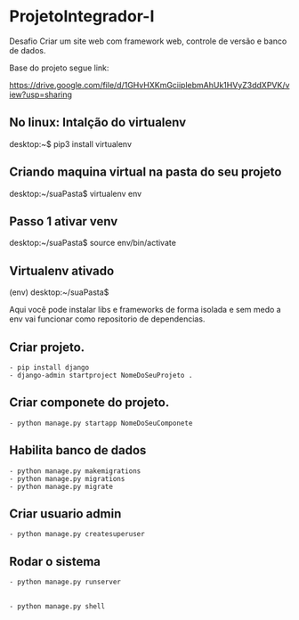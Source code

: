 # ProjetoIntegrador-I
Desafio Criar um site web com framework web,  controle de versão e banco de dados.

Base do projeto segue link:

https://drive.google.com/file/d/1GHvHXKmGciiplebmAhUk1HVyZ3ddXPVK/view?usp=sharing

## No linux: Intalção do virtualenv

desktop:~$ pip3 install virtualenv

## Criando maquina virtual na pasta do seu projeto

desktop:~/suaPasta$ virtualenv env

## Passo 1 ativar venv

desktop:~/suaPasta$ source env/bin/activate

## Virtualenv ativado

(env) desktop:~/suaPasta$

Aqui você pode instalar libs e frameworks de forma isolada e sem medo a env vai funcionar como repositorio de dependencias.

## Criar projeto.
    - pip install django
    - django-admin startproject NomeDoSeuProjeto .

## Criar componete do projeto.
    - python manage.py startapp NomeDoSeuComponete


## Habilita banco de dados
    - python manage.py makemigrations
    - python manage.py migrations
    - python manage.py migrate

## Criar usuario admin
    - python manage.py createsuperuser

## Rodar o sistema
    - python manage.py runserver


## 
    - python manage.py shell
